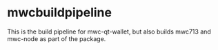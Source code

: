 # mwcbuildpipeline

This is the build pipeline for mwc-qt-wallet, but also builds mwc713 and mwc-node as part of the package.


